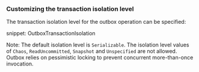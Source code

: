 ### Customizing the transaction isolation level

The transaction isolation level for the outbox operation can be specified:

snippet: OutboxTransactionIsolation

Note: The default isolation level is `Serializable`. The isolation level values of `Chaos`, `ReadUncommitted`, `Snapshot` and `Unspecified` are not allowed. Outbox relies on pessimistic locking to prevent concurrent more-than-once invocation.
